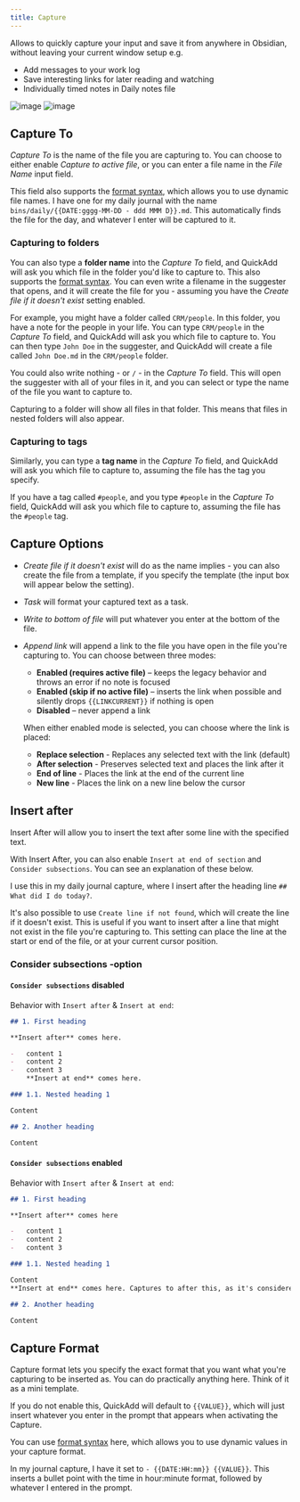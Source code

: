 ```yaml
---
title: Capture
---
```


Allows to quickly capture your input and save it from anywhere in Obsidian, without leaving your current window setup e.g.

-   Add messages to your work log
-   Save interesting links for later reading and watching
-   Individually timed notes in Daily notes file

![image](https://user-images.githubusercontent.com/29108628/123451366-e025e280-d5dd-11eb-81b6-c21f3ad1823d.png)
![image](https://user-images.githubusercontent.com/29108628/123451469-e61bc380-d5dd-11eb-80d1-7667427656f3.png)

## Capture To

_Capture To_ is the name of the file you are capturing to.
You can choose to either enable _Capture to active file_, or you can enter a file name in the _File Name_ input field.

This field also supports the [format syntax](/FormatSyntax.md), which allows you to use dynamic file names.
I have one for my daily journal with the name `bins/daily/{{DATE:gggg-MM-DD - ddd MMM D}}.md`.
This automatically finds the file for the day, and whatever I enter will be captured to it.

### Capturing to folders

You can also type a **folder name** into the _Capture To_ field, and QuickAdd will ask you which file in the folder you'd like to capture to.
This also supports the [format syntax](/FormatSyntax.md). You can even write a filename in the suggester that opens, and it will create the file for you - assuming you have the _Create file if it doesn't exist_ setting enabled.

For example, you might have a folder called `CRM/people`. In this folder, you have a note for the people in your life. You can type `CRM/people` in the _Capture To_ field, and QuickAdd will ask you which file to capture to. You can then type `John Doe` in the suggester, and QuickAdd will create a file called `John Doe.md` in the `CRM/people` folder.

You could also write nothing - or `/` - in the _Capture To_ field. This will open the suggester with all of your files in it, and you can select or type the name of the file you want to capture to.

Capturing to a folder will show all files in that folder. This means that files in nested folders will also appear.

### Capturing to tags

Similarly, you can type a **tag name** in the _Capture To_ field, and QuickAdd will ask you which file to capture to, assuming the file has the tag you specify.

If you have a tag called `#people`, and you type `#people` in the _Capture To_ field, QuickAdd will ask you which file to capture to, assuming the file has the `#people` tag.

## Capture Options

-   _Create file if it doesn't exist_ will do as the name implies - you can also create the file from a template, if you specify the template (the input box will appear below the setting).
-   _Task_ will format your captured text as a task.
-   _Write to bottom of file_ will put whatever you enter at the bottom of the file.
-   _Append link_ will append a link to the file you have open in the file you're capturing to. You can choose between three modes:
    -   **Enabled (requires active file)** – keeps the legacy behavior and throws an error if no note is focused
    -   **Enabled (skip if no active file)** – inserts the link when possible and silently drops `{{LINKCURRENT}}` if nothing is open
    -   **Disabled** – never append a link

    When either enabled mode is selected, you can choose where the link is placed:
    -   **Replace selection** - Replaces any selected text with the link (default)
    -   **After selection** - Preserves selected text and places the link after it
    -   **End of line** - Places the link at the end of the current line
    -   **New line** - Places the link on a new line below the cursor

## Insert after

Insert After will allow you to insert the text after some line with the specified text.

With Insert After, you can also enable `Insert at end of section` and `Consider subsections`.
You can see an explanation of these below.

I use this in my daily journal capture, where I insert after the heading line `## What did I do today?`.

It's also possible to use `Create line if not found`, which will create the line if it doesn't exist. This is useful if you want to insert after a line that might not exist in the file you're capturing to.
This setting can place the line at the start or end of the file, or at your current cursor position.

### Consider subsections -option

#### `Consider subsections` disabled

Behavior with `Insert after` & `Insert at end`:

```markdown
## 1. First heading

**Insert after** comes here.

-   content 1
-   content 2
-   content 3
    **Insert at end** comes here.

### 1.1. Nested heading 1

Content

## 2. Another heading

Content
```

#### `Consider subsections` enabled

Behavior with `Insert after` & `Insert at end`:

```markdown
## 1. First heading

**Insert after** comes here

-   content 1
-   content 2
-   content 3

### 1.1. Nested heading 1

Content
**Insert at end** comes here. Captures to after this, as it's considered part of the "1. First heading" section.

## 2. Another heading

Content
```

## Capture Format

Capture format lets you specify the exact format that you want what you're capturing to be inserted as.
You can do practically anything here. Think of it as a mini template.

If you do not enable this, QuickAdd will default to `{{VALUE}}`, which will just insert whatever you enter in the prompt that appears when activating the Capture.

You can use [format syntax](/FormatSyntax.md) here, which allows you to use dynamic values in your capture format.

In my journal capture, I have it set to `- {{DATE:HH:mm}} {{VALUE}}`. This inserts a bullet point with the time in hour:minute format, followed by whatever I entered in the prompt.
